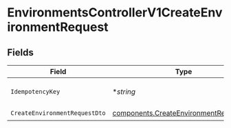 # EnvironmentsControllerV1CreateEnvironmentRequest


## Fields

| Field                                                                                            | Type                                                                                             | Required                                                                                         | Description                                                                                      |
| ------------------------------------------------------------------------------------------------ | ------------------------------------------------------------------------------------------------ | ------------------------------------------------------------------------------------------------ | ------------------------------------------------------------------------------------------------ |
| `IdempotencyKey`                                                                                 | **string*                                                                                        | :heavy_minus_sign:                                                                               | A header for idempotency purposes                                                                |
| `CreateEnvironmentRequestDto`                                                                    | [components.CreateEnvironmentRequestDto](../../models/components/createenvironmentrequestdto.md) | :heavy_check_mark:                                                                               | N/A                                                                                              |